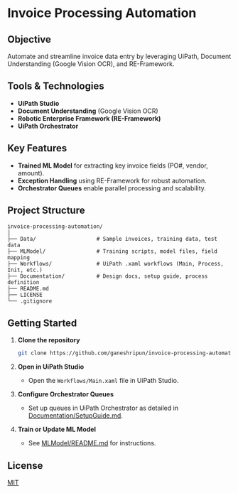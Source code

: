 # Invoice Processing Automation

## Objective
Automate and streamline invoice data entry by leveraging UiPath, Document Understanding (Google Vision OCR), and RE-Framework.

## Tools & Technologies
- **UiPath Studio**
- **Document Understanding** (Google Vision OCR)
- **Robotic Enterprise Framework (RE-Framework)**
- **UiPath Orchestrator**

## Key Features
- **Trained ML Model** for extracting key invoice fields (PO#, vendor, amount).
- **Exception Handling** using RE-Framework for robust automation.
- **Orchestrator Queues** enable parallel processing and scalability.

## Project Structure

```
invoice-processing-automation/
│
├── Data/                   # Sample invoices, training data, test data
├── MLModel/                # Training scripts, model files, field mapping
├── Workflows/              # UiPath .xaml workflows (Main, Process, Init, etc.)
├── Documentation/          # Design docs, setup guide, process definition
├── README.md
├── LICENSE
└── .gitignore
```

## Getting Started

1. **Clone the repository**

    ```bash
    git clone https://github.com/ganeshripun/invoice-processing-automation.git
    ```

2. **Open in UiPath Studio**

    - Open the `Workflows/Main.xaml` file in UiPath Studio.

3. **Configure Orchestrator Queues**

    - Set up queues in UiPath Orchestrator as detailed in [Documentation/SetupGuide.md](Documentation/SetupGuide.md).

4. **Train or Update ML Model**

    - See [MLModel/README.md](MLModel/README.md) for instructions.

## License

[MIT](LICENSE)
